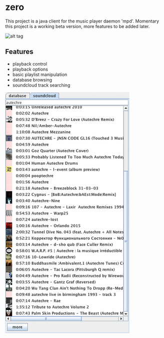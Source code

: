 zero
====

This project is a java client for the music player daemon 'mpd'. Momentary this project
is a working beta version, more features to be added later.


![alt tag](https://raw.githubusercontent.com/BonoNoFlow/zero/master/screenshots/zero1.png)

Features
--------

- playback control
- playback options
- basic playlist manipulation
- database browsing
- soundcloud track searching

![alt tag](https://raw.githubusercontent.com/BonoNoFlow/zero/master/screenshots/zero2.png)
